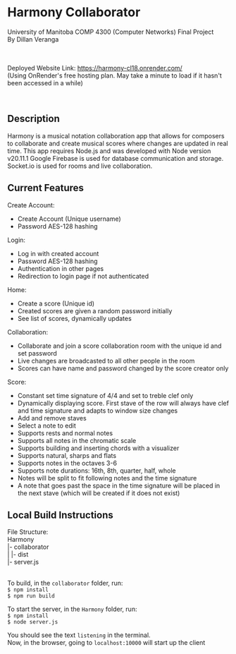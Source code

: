 <h1>Harmony Collaborator</h1>
University of Manitoba COMP 4300 (Computer Networks) Final Project <br>
By Dillan Veranga 

<br><br>
Deployed Website Link: https://harmony-cl18.onrender.com/ <br>
(Using OnRender's free hosting plan. May take a minute to load if it hasn't been accessed in a while)

<br>
<h2>Description</h2>

Harmony is a musical notation collaboration app that allows for composers to collaborate and create musical scores 
where changes are updated in real time. 
This app requires Node.js and was developed with Node version v20.11.1
Google Firebase is used for database communication and storage.
Socket.io is used for rooms and live collaboration.

<h2>Current Features</h2>

Create Account:
- Create Account (Unique username)
- Password AES-128 hashing

Login:
- Log in with created account
- Password AES-128 hashing
- Authentication in other pages
- Redirection to login page if not authenticated

Home:
- Create a score (Unique id)
- Created scores are given a random password initially
- See list of scores, dynamically updates

Collaboration:
- Collaborate and join a score collaboration room with the unique id and set password
- Live changes are broadcasted to all other people in the room
- Scores can have name and password changed by the score creator only

Score:
- Constant set time signature of 4/4 and set to treble clef only
- Dynamically displaying score. First stave of the row will always have clef and time signature and adapts to window size changes
- Add and remove staves
- Select a note to edit
- Supports rests and normal notes
- Supports all notes in the chromatic scale
- Supports building and inserting chords with a visualizer
- Supports natural, sharps and flats
- Supports notes in the octaves 3-6
- Supports note durations: 16th, 8th, quarter, half, whole
- Notes will be split to fit following notes and the time signature
- A note that goes past the space in the time signature will be placed in the next stave (which will be created if it does not exist)

<h2>Local Build Instructions</h2>

File Structure: 
<br>
Harmony <br>
|- collaborator <br>
|    |- dist <br>
|- server.js <br>
<br> 

To build, in the `collaborator` folder, run: <br>
`$ npm install` <br>
`$ npm run build` <br>

To start the server, in the `Harmony` folder, run: <br>
`$ npm install` <br>
`$ node server.js` <br>

You should see the text `listening` in the terminal. <br>
Now, in the browser, going to `localhost:10000` will start up the client

